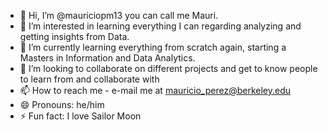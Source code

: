 - 👋 Hi, I’m @mauriciopm13 you can call me Mauri.
- 👀 I’m interested in learning everything I can regarding analyzing and getting insights from Data. 
- 🌱 I’m currently learning everything from scratch again, starting a Masters in Information and Data Analytics. 
- 💞️ I’m looking to collaborate on different projects and get to know people to learn from and collaborate with
- 📫 How to reach me - e-mail me at mauricio_perez@berkeley.edu
- 😄 Pronouns: he/him
- ⚡ Fun fact: I love Sailor Moon

<!---
mauriciopm13/mauriciopm13 is a ✨ special ✨ repository because its `README.md` (this file) appears on your GitHub profile.
You can click the Preview link to take a look at your changes.
--->
